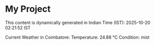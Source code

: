 # My Project

This content is dynamically generated in Indian Time (IST): 2025-10-20 02:21:52 IST


Current Weather in Coimbatore:
Temperature: 24.88 °C
Condition: mist
